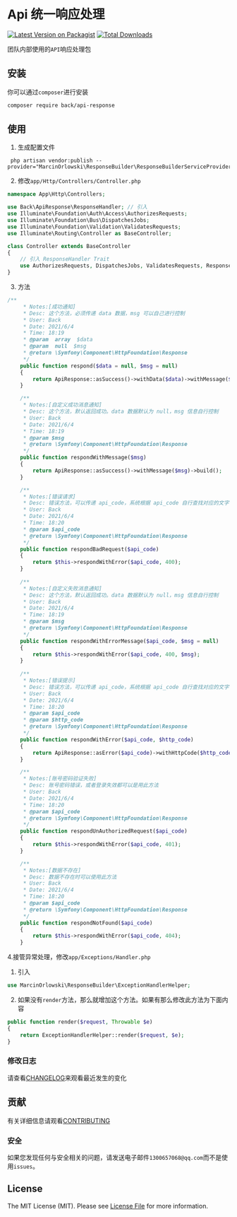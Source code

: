 # Api 统一响应处理

[![Latest Version on Packagist](https://img.shields.io/packagist/v/back/api-response.svg?style=flat-square)](https://packagist.org/packages/back/api-response)
[![Total Downloads](https://img.shields.io/packagist/dt/back/api-response.svg?style=flat-square)](https://packagist.org/packages/back/api-response)

团队内部使用的`API`响应处理包

## 安装

你可以通过`composer`进行安装

```bash
composer require back/api-response
```

## 使用

1. 生成配置文件

```SHELL
 php artisan vendor:publish --provider="MarcinOrlowski\ResponseBuilder\ResponseBuilderServiceProvider"
```
2. 修改`app/Http/Controllers/Controller.php`

```PHP
namespace App\Http\Controllers;

use Back\ApiResponse\ResponseHandler; // 引入
use Illuminate\Foundation\Auth\Access\AuthorizesRequests;
use Illuminate\Foundation\Bus\DispatchesJobs;
use Illuminate\Foundation\Validation\ValidatesRequests;
use Illuminate\Routing\Controller as BaseController;

class Controller extends BaseController
{
    // 引入 ResponseHandler Trait
    use AuthorizesRequests, DispatchesJobs, ValidatesRequests, ResponseHandler;
}
```
3. 方法
```php
/**
     * Notes:[成功通知]
     * Desc: 这个方法，必须传递 data 数据，msg 可以自己进行控制
     * User: Back
     * Date: 2021/6/4
     * Time: 18:19
     * @param  array  $data
     * @param  null  $msg
     * @return \Symfony\Component\HttpFoundation\Response
     */
    public function respond($data = null, $msg = null)
    {
        return ApiResponse::asSuccess()->withData($data)->withMessage($msg)->build();
    }

    /**
     * Notes:[自定义成功消息通知]
     * Desc: 这个方法，默认返回成功。data 数据默认为 null，msg 信息自行控制
     * User: Back
     * Date: 2021/6/4
     * Time: 18:19
     * @param $msg
     * @return \Symfony\Component\HttpFoundation\Response
     */
    public function respondWithMessage($msg)
    {
        return ApiResponse::asSuccess()->withMessage($msg)->build();
    }

    /**
     * Notes:[错误请求]
     * Desc: 错误方法，可以传递 api_code，系统根据 api_code 自行查找对应的文字说明，具体看你是否配置了文字对应关系
     * User: Back
     * Date: 2021/6/4
     * Time: 18:20
     * @param $api_code
     * @return \Symfony\Component\HttpFoundation\Response
     */
    public function respondBadRequest($api_code)
    {
        return $this->respondWithError($api_code, 400);
    }
    
    /**
     * Notes:[自定义失败消息通知]
     * Desc: 这个方法，默认返回成功。data 数据默认为 null，msg 信息自行控制
     * User: Back
     * Date: 2021/6/4
     * Time: 18:19
     * @param $msg
     * @return \Symfony\Component\HttpFoundation\Response
     */
    public function respondWithErrorMessage($api_code, $msg = null)
    {
        return $this->respondWithError($api_code, 400, $msg);
    }
    
    /**
     * Notes:[错误提示]
     * Desc: 错误方法，可以传递 api_code，系统根据 api_code 自行查找对应的文字说明，可以控制 http_code 必传。比如 人脸识别失败，我要返回 200 状态码。
     * User: Back
     * Date: 2021/6/4
     * Time: 18:20
     * @param $api_code
     * @param $http_code
     * @return \Symfony\Component\HttpFoundation\Response
     */
    public function respondWithError($api_code, $http_code)
    {
        return ApiResponse::asError($api_code)->withHttpCode($http_code)->build();
    }

    /**
     * Notes:[账号密码验证失败]
     * Desc: 账号密码错误，或者登录失效都可以是用此方法
     * User: Back
     * Date: 2021/6/4
     * Time: 18:20
     * @param $api_code
     * @return \Symfony\Component\HttpFoundation\Response
     */
    public function respondUnAuthorizedRequest($api_code)
    {
        return $this->respondWithError($api_code, 401);
    }

    /**
     * Notes:[数据不存在]
     * Desc: 数据不存在时可以使用此方法
     * User: Back
     * Date: 2021/6/4
     * Time: 18:20
     * @param $api_code
     * @return \Symfony\Component\HttpFoundation\Response
     */
    public function respondNotFound($api_code)
    {
        return $this->respondWithError($api_code, 404);
    }
```

4.接管异常处理，修改`app/Exceptions/Handler.php`

1. 引入
```php
use MarcinOrlowski\ResponseBuilder\ExceptionHandlerHelper;
```

2. 如果没有`render`方法，那么就增加这个方法。如果有那么修改此方法为下面内容
```PHP
public function render($request, Throwable $e)
{
    return ExceptionHandlerHelper::render($request, $e);
}
```

### 修改日志

请查看[CHANGELOG](CHANGELOG.md)来观看最近发生的变化

## 贡献

有关详细信息请观看[CONTRIBUTING](CONTRIBUTING.md)

### 安全

如果您发现任何与安全相关的问题，请发送电子邮件`1300657068@qq.com`而不是使用`issues`。

## License

The MIT License (MIT). Please see [License File](LICENSE.md) for more information.